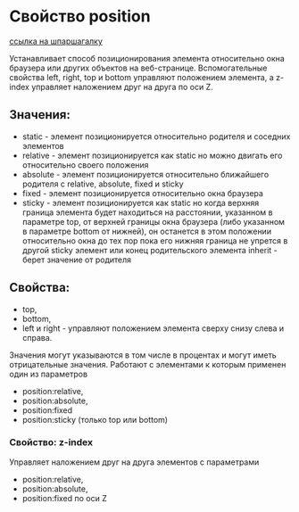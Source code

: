 # Свойство position
[ссылка на шпаршагалку](https://fls.guru/cssbackground.html)

Устанавливает способ позиционирования элемента относительно окна браузера или других объектов
на веб-странице. Вспомогательные свойства left, right, top и bottom управляют положением элемента,
а z-index управляет наложением друг на друга по оси Z.

## Значения:
* static - элемент позиционируется относительно родителя и соседних элементов
* relative - элемент позиционируется как static но можно двигать его относительно своего положения
* absolute - элемент позиционируется относительно ближайшего родителя с relative, absolute, fixed и sticky
* fixed - элемент позиционируется относительно окна браузера
* sticky - элемент позиционируется как static но когда верхняя граница элемента будет
находиться на расстоянии, указанном в параметре top, от верхней границы окна браузера (либо указанном в параметре bottom от нижней),
он останется в этом положении относительно окна до тех пор пока его нижняя граница
не упрется в другой sticky элемент или конец родительского элемента
inherit - берет значение от родителя

## Свойства:
* top,
* bottom,
* left и right - управляют положением элемента сверху снизу слева и справа.

Значения могут указываются в том числе в процентах и могут иметь отрицательные значения.
Работают с элементами к которым применен один из параметров
* position:relative,
* position:absolute,
* position:fixed
* position:sticky (только top или bottom)

### Свойство: z-index
Управляет наложением друг на друга элементов с
параметрами
* position:relative,
* position:absolute,
* position:fixed по оси Z
